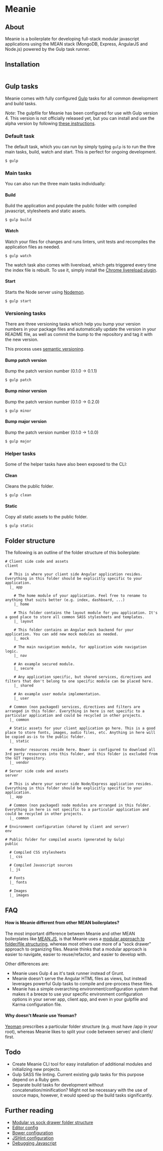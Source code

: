 # Meanie

## About
Meanie is a boilerplate for developing full-stack modular javascript applications using the MEAN stack (MongoDB, Express, AngularJS and Node.js) powered by the Gulp task runner.

## Installation
```shell

```

## Gulp tasks
Meanie comes with fully configured [Gulp](http://gulpjs.com/) tasks for all common development and build tasks.

*Note*: The gulpfile for Meanie has been configured for use with Gulp version 4. This version is not officially released yet, but you can install and use the alpha version by following  [these instructions](http://demisx.github.io/gulp4/2015/01/15/install-gulp4.html).

### Default task
The default task, which you can run by simply typing `gulp` is to run the thre main tasks, build, watch and start. This is perfect for ongoing development.
```shell
$ gulp
```

### Main tasks
You can also run the three main tasks individually:

#### Build
Build the application and populate the public folder with compiled javascript, stylesheets and static assets.
```shell
$ gulp build
```

#### Watch
Watch your files for changes and runs linters, unit tests and recompiles the application files as needed.
```shell
$ gulp watch
```
The watch task also comes with livereload, which gets triggered every time the index file is rebuilt. To use it, simply install the [Chrome livereload plugin](https://chrome.google.com/webstore/detail/livereload/jnihajbhpnppcggbcgedagnkighmdlei?hl=en).

#### Start
Starts the Node server using [Nodemon](http://nodemon.io/).
```shell
$ gulp start
```

### Versioning tasks
There are three versioning tasks which help you bump your version numbers in your package files and automatically update the version in your README file, as well as commit the bump to the repository and tag it with the new version.

This process uses [semantic versioning](https://github.com/npm/node-semver).

#### Bump patch version
Bump the patch version number (0.1.0 -> 0.1.1)
```shell
$ gulp patch
```

#### Bump minor version
Bump the patch version number (0.1.0 -> 0.2.0)
```shell
$ gulp minor
```

#### Bump major version
Bump the patch version number (0.1.0 -> 1.0.0)
```shell
$ gulp major
```

### Helper tasks
Some of the helper tasks have also been exposed to the CLI:

#### Clean
Cleans the public folder.
```shell
$ gulp clean
```

#### Static
Copy all static assets to the public folder.
```shell
$ gulp static
```

## Folder structure
The following is an outline of the folder structure of this boilerplate:

```shell
# Client side code and assets
client

  # This is where your client side Angular application resides. Everything in this folder should be explicitly specific to your application.
  |_ app

    # The home module of your application. Feel free to rename to anything that suits better (e.g. index, dashboard, ...)
    |_ home

    # This folder contains the layout module for you application. It's a good place to store all common SASS stylesheets and templates.
    |_ layout

    # This folder contains an Angular mock backend for your application. You can add new mock modules as needed.
    |_ mock

    # The main navigation module, for application wide navigation logic.
    |_ nav

    # An example secured module.
    |_ secure

    # Any application specific, but shared services, directives and filters that don't belong to one specific module can be placed here.
    |_ shared

    # An example user module implementation.
    |_ user

  # Common (non packaged) services, directives and filters are arranged in this folder. Everything in here is not specific to a particular application and could be recycled in other projects.
  |_ common

  # Static assets for your client application go here. This is a good place to store fonts, images, audio files, etc. Anything in here will be copied as-is to the public folder.
  |_ static

  # Vendor resources reside here. Bower is configured to download all 3rd party resources into this folder, and this folder is excluded from the GIT repository.
  |_ vendor

# Server side code and assets
server

  # This is where your server side Node/Express application resides. Everything in this folder should be explicitly specific to your application.
  |_ app

  # Common (non packaged) node modules are arranged in this folder. Everything in here is not specific to a particular application and could be recycled in other projects.
  |_ common

# Environment configuration (shared by client and server)
env

# Public folder for compiled assets (generated by Gulp)
public

  # Compiled CSS stylesheets
  |_ css

  # Compiled Javascript sources
  |_ js

  # Fonts
  |_ fonts

  # Images
  |_ images
```

## FAQ

#### How is Meanie different from other MEAN boilerplates?
The most important difference between Meanie and other MEAN boilerplates like [MEAN.JS](https://github.com/meanjs/mean), is that Meanie uses a [modular approach to folder/file structuring](http://cliffmeyers.com/blog/2013/4/21/code-organization-angularjs-javascript), whereas most others use more of a "sock drawer" approach to organizing files. Meanie thinks that a modular approach is easier to navigate, easier to reuse/refactor, and easier to develop with.

Other differences are:
* Meanie uses Gulp 4 as it's task runner instead of Grunt.
* Meanie doesn't serve the Angular HTML files as views, but instead leverages powerful Gulp tasks to compile and pre-process these files.
* Meanie has a simple overarching environment/configuration system that makes it a breeze to use your specific environment configuration options in your server app, client app, and even in your gulpfile and Karma configuration file.

#### Why doesn't Meanie use Yeoman?
[Yeoman](http://yeoman.io/) prescribes a particular folder structure (e.g. must have /app in your root), whereas Meanie likes to split your code between server/ and client/ first.

## Todo
* Create Meanie CLI tool for easy installation of additional modules and initializing new projects.
* Gulp SASS file linting. Current existing gulp tasks for this purpose depend on a Ruby gem.
* Separate build tasks for development without concatenation/minification? Might not be necessary with the use of source maps, however, it would speed up the build tasks significantly.

## Further reading
* [Modular vs sock drawer folder structure](http://cliffmeyers.com/blog/2013/4/21/code-organization-angularjs-javascript)
* [Editor config](http://editorconfig.org)
* [Bower configuration](http://bower.io/docs/config/)
* [JSHint configuration](http://jshint.com/docs/options/)
* [Debugging Javascript](https://developer.chrome.com/devtools/docs/javascript-debugging)
